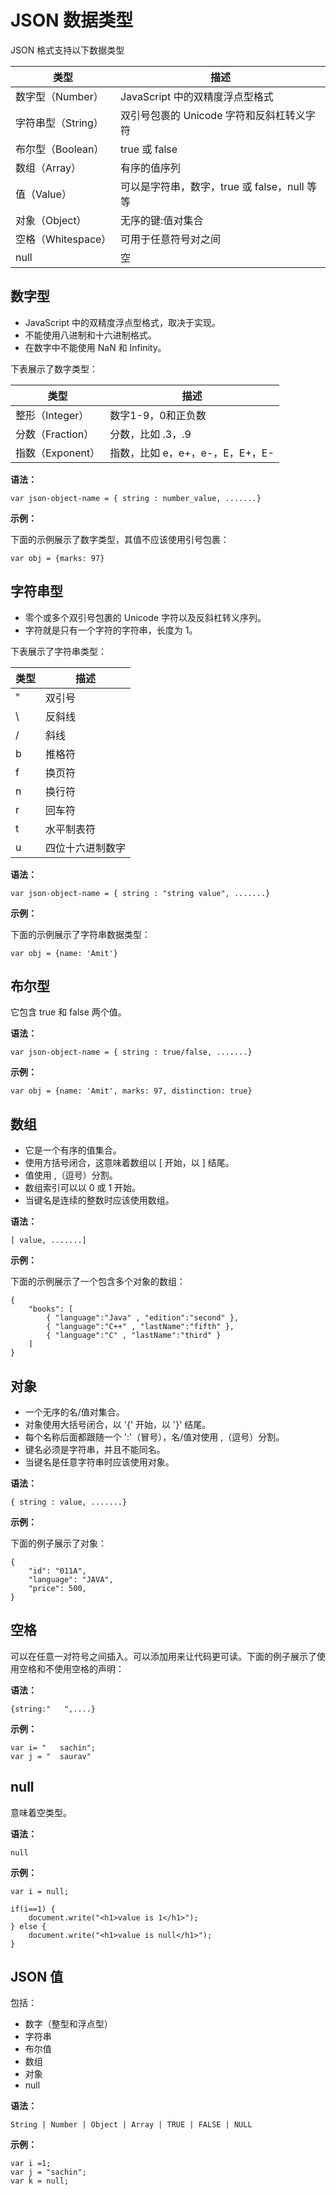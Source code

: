 # JSON 数据类型

JSON 格式支持以下数据类型

<table>
	<thead>
		<tr>
			<th>类型</th>
			<th>描述</th>
		</tr>
	</thead>
	<tbody>
		<tr>
			<td>数字型（Number）</td>
			<td>JavaScript 中的双精度浮点型格式</td>
		</tr>
		<tr>
			<td>字符串型（String）</td>
			<td>双引号包裹的 Unicode 字符和反斜杠转义字符</td>
		</tr>
		<tr>
			<td>布尔型（Boolean）</td>
			<td>true 或 false</td>
		</tr>
		<tr>
			<td>数组（Array）</td>
			<td>有序的值序列</td>
		</tr>
		<tr>
			<td>值（Value）</td>
			<td>可以是字符串，数字，true 或 false，null 等等</td>
		</tr>
		<tr>
			<td>对象（Object）</td>
			<td>无序的键:值对集合</td>
		</tr>
		<tr>
			<td>空格（Whitespace）</td>
			<td>可用于任意符号对之间</td>
		</tr>
		<tr>
			<td>null</td>
			<td>空</td>
		</tr>
	</tbody>
</table>

## 数字型

- JavaScript 中的双精度浮点型格式，取决于实现。
- 不能使用八进制和十六进制格式。
- 在数字中不能使用 NaN 和 Infinity。

下表展示了数字类型：

<table>
	<thead>
		<tr>
			<th>类型</th>
			<th>描述</th>
		</tr>
	</thead>
	<tbody>
		<tr>
			<td>整形（Integer）</td>
			<td>数字1-9，0和正负数</td>
		</tr>
		<tr>
			<td>分数（Fraction）</td>
			<td>分数，比如 .3，.9</td>
		</tr>
		<tr>
			<td>指数（Exponent）</td>
			<td>指数，比如 e，e+，e-，E，E+，E-</td>
		</tr>
	</tbody>
</table>

__语法：__

```
var json-object-name = { string : number_value, .......}
```

__示例：__

下面的示例展示了数字类型，其值不应该使用引号包裹：

```
var obj = {marks: 97}
```

## 字符串型

- 零个或多个双引号包裹的 Unicode 字符以及反斜杠转义序列。
- 字符就是只有一个字符的字符串，长度为 1。

下表展示了字符串类型：

<table>
	<thead>
		<tr><th>类型</th><th>描述</th></tr>
	</thead>
	<tbody>
		<tr><td>"</td><td> 双引号 </td></tr>
		<tr><td>\</td><td> 反斜线 </td></tr>
		<tr><td>/</td><td> 斜线</td></tr>
		<tr><td>b</td><td> 推格符 </td></tr>
		<tr><td>f</td><td> 换页符 </td></tr>
		<tr><td>n</td><td> 换行符 </td></tr>
		<tr><td>r</td><td> 回车符 </td></tr>
		<tr><td>t</td><td> 水平制表符 </td></tr>
		<tr><td>u</td><td> 四位十六进制数字 </td></tr>
	</tbody>
</table>

__语法：__

```
var json-object-name = { string : "string value", .......}
```

__示例：__

下面的示例展示了字符串数据类型：

```
var obj = {name: 'Amit'}
```

## 布尔型

它包含 true 和 false 两个值。

__语法：__

```
var json-object-name = { string : true/false, .......}
```

__示例：__

```
var obj = {name: 'Amit', marks: 97, distinction: true}
```

## 数组

- 它是一个有序的值集合。
- 使用方括号闭合，这意味着数组以 [ 开始，以 ] 结尾。
- 值使用 ,（逗号）分割。
- 数组索引可以以 0 或 1 开始。
- 当键名是连续的整数时应该使用数组。

__语法：__

```
[ value, .......]
```

__示例：__

下面的示例展示了一个包含多个对象的数组：

```
{
	"books": [
		{ "language":"Java" , "edition":"second" },
		{ "language":"C++" , "lastName":"fifth" },
		{ "language":"C" , "lastName":"third" }
	]
}
```

## 对象

- 一个无序的名/值对集合。
- 对象使用大括号闭合，以 '{' 开始，以 '}' 结尾。
- 每个名称后面都跟随一个 ':'（冒号），名/值对使用 ,（逗号）分割。
- 键名必须是字符串，并且不能同名。
- 当键名是任意字符串时应该使用对象。

__语法：__

```
{ string : value, .......}
```

__示例：__

下面的例子展示了对象：

```
{
	"id": "011A",
	"language": "JAVA",
	"price": 500,
}
```

## 空格

可以在任意一对符号之间插入。可以添加用来让代码更可读。下面的例子展示了使用空格和不使用空格的声明：

__语法：__

```
{string:"   ",....}
```

__示例：__

```
var i= "   sachin";
var j = "  saurav"
```

## null

意味着空类型。

__语法：__

```
null
```

__示例：__

```
var i = null;

if(i==1) {
	document.write("<h1>value is 1</h1>");	
} else {
	document.write("<h1>value is null</h1>");
}
```

## JSON 值

包括：

- 数字（整型和浮点型）
- 字符串
- 布尔值
- 数组
- 对象
- null

__语法：__

```
String | Number | Object | Array | TRUE | FALSE | NULL
```

__示例：__

```
var i =1;
var j = "sachin";
var k = null;
```